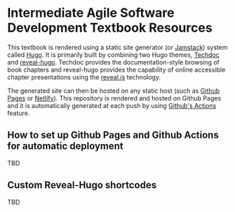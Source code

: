 # Intermediate Agile Software Development Textbook Resources

This textbook is rendered using a static site generator
(or [Jamstack](https://jamstack.org/)) system
called [Hugo](https://gohugo.io/). It is primarily built by combining
two Hugo
themes, [Techdoc](https://themes.gohugo.io/hugo-theme-techdoc/)
and [reveal-hugo](https://themes.gohugo.io/reveal-hugo/). Techdoc
provides the documentation-style browsing of book chapters and
reveal-hugo provides the capability of online accessible chapter
presentations using the [reveal.js](https://revealjs.com/) technology.

The generated site can then be hosted on any static host (such
as [Github Pages](https://pages.github.com/)
or [Netlify](https://www.netlify.com/)). This repository is rendered
and hosted on Github Pages and it is automatically generated at each
push by using [Github's Actions](https://github.com/features/actions) feature.

## How to set up Github Pages and Github Actions for automatic deployment

TBD

## Custom Reveal-Hugo shortcodes

TBD
